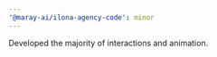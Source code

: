 ```yaml
---
'@maray-ai/ilona-agency-code': minor
---
```


Developed the majority of interactions and animation.

